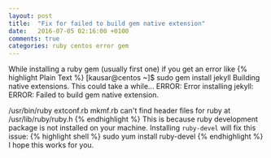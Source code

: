 ```yaml
---
layout: post
title:  "Fix for failed to build gem native extension"
date:   2016-07-05 02:16:00 +0100
comments: true
categories: ruby centos error gem
---
```

While installing a ruby gem (usually first one) if you get an error like
{% highlight Plain Text %}
[kausar@centos ~]$ sudo gem install jekyll
Building native extensions. This could take a while...
ERROR: Error installing jekyll:
       ERROR: Failed to build gem native extension.
    
/usr/bin/ruby extconf.rb
mkmf.rb can't find header files for ruby at /usr/lib/ruby/ruby.h
{% endhighlight %}
This is because ruby development package is not installed on your machine. Installing `ruby-devel` will fix this issue:
{% highlight shell %}
sudo yum install ruby-devel
{% endhighlight %}
I hope this works for you.
